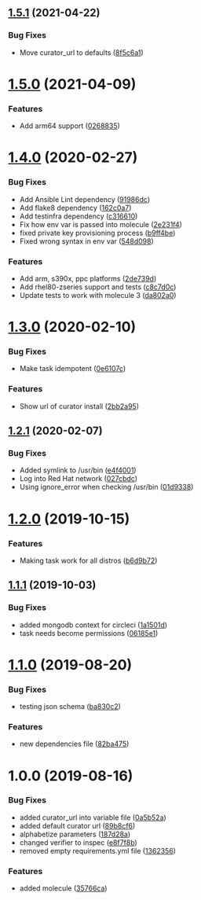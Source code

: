 ## [1.5.1](https://github.com/mongodb-ansible-roles/ansible-role-curator/compare/v1.5.0...v1.5.1) (2021-04-22)


### Bug Fixes

* Move curator_url to defaults ([8f5c6a1](https://github.com/mongodb-ansible-roles/ansible-role-curator/commit/8f5c6a1ea632dd5d04e6a7f72ba912cde2a1c96b))

# [1.5.0](https://github.com/mongodb-ansible-roles/ansible-role-curator/compare/v1.4.0...v1.5.0) (2021-04-09)


### Features

* Add arm64 support ([0268835](https://github.com/mongodb-ansible-roles/ansible-role-curator/commit/02688355dfb99a26f3b25af055a1de99d2572005))

# [1.4.0](https://github.com/mongodb-ansible-roles/ansible-role-curator/compare/v1.3.0...v1.4.0) (2020-02-27)


### Bug Fixes

* Add Ansible Lint dependency ([91986dc](https://github.com/mongodb-ansible-roles/ansible-role-curator/commit/91986dc3ba4f773acd6844c2fdd62920e1487a37))
* Add flake8 dependency ([162c0a7](https://github.com/mongodb-ansible-roles/ansible-role-curator/commit/162c0a7cb61647a1b816922200952c5483d226fe))
* Add testinfra dependency ([c316610](https://github.com/mongodb-ansible-roles/ansible-role-curator/commit/c3166108304877219be311467b9f8517dfd8e54f))
* Fix how env var is passed into molecule ([2e231f4](https://github.com/mongodb-ansible-roles/ansible-role-curator/commit/2e231f450bed968ddc3154a295dd6d9c3a41f2be))
* fixed private key provisioning process ([b9ff4be](https://github.com/mongodb-ansible-roles/ansible-role-curator/commit/b9ff4be810997e5fbced9095f9e6021a18c1efc9))
* Fixed wrong syntax in env var ([548d098](https://github.com/mongodb-ansible-roles/ansible-role-curator/commit/548d0982ccff5b59f688758fe549bebe8fd946c3))


### Features

* Add arm, s390x, ppc platforms ([2de739d](https://github.com/mongodb-ansible-roles/ansible-role-curator/commit/2de739d74eba66b56804aa18f0f216a20428a119))
* Add rhel80-zseries support and tests ([c8c7d0c](https://github.com/mongodb-ansible-roles/ansible-role-curator/commit/c8c7d0c3763a3a621fb11ccebe37e4058e56ffa2))
* Update tests to work with molecule 3 ([da802a0](https://github.com/mongodb-ansible-roles/ansible-role-curator/commit/da802a0280c59da77c6549061fb2a9772c3efd02))

# [1.3.0](https://github.com/mongodb-ansible-roles/ansible-role-curator/compare/v1.2.1...v1.3.0) (2020-02-10)


### Bug Fixes

* Make task idempotent ([0e6107c](https://github.com/mongodb-ansible-roles/ansible-role-curator/commit/0e6107cc5857caeee52d6af4506429d18455fd3b))


### Features

* Show url of curator install ([2bb2a95](https://github.com/mongodb-ansible-roles/ansible-role-curator/commit/2bb2a95d5f88dcf0986b57071c8c9f66ad6f4a9c))

## [1.2.1](https://github.com/mongodb-ansible-roles/ansible-role-curator/compare/v1.2.0...v1.2.1) (2020-02-07)


### Bug Fixes

* Added symlink to /usr/bin ([e4f4001](https://github.com/mongodb-ansible-roles/ansible-role-curator/commit/e4f4001fa40520da40d99f5d6bf61be15499a8c8))
* Log into Red Hat network ([027cbdc](https://github.com/mongodb-ansible-roles/ansible-role-curator/commit/027cbdc9b01ea3882a80a9215babac0892f699bc))
* Using ignore_error when checking /usr/bin ([01d9338](https://github.com/mongodb-ansible-roles/ansible-role-curator/commit/01d9338700318aea49cbf926e331c318e2d667a9))

# [1.2.0](https://github.com/mongodb-ansible-roles/ansible-role-curator/compare/v1.1.1...v1.2.0) (2019-10-15)


### Features

* Making task work for all distros ([b6d9b72](https://github.com/mongodb-ansible-roles/ansible-role-curator/commit/b6d9b72f34328540adb8598ef44528039cb47376))

## [1.1.1](https://github.com/mongodb-ansible-roles/ansible-role-curator/compare/v1.1.0...v1.1.1) (2019-10-03)


### Bug Fixes

* added mongodb context for circleci ([1a1501d](https://github.com/mongodb-ansible-roles/ansible-role-curator/commit/1a1501d))
* task needs become permissions ([06185e1](https://github.com/mongodb-ansible-roles/ansible-role-curator/commit/06185e1))

# [1.1.0](https://github.com/mongodb-ansible-roles/ansible-role-curator/compare/v1.0.0...v1.1.0) (2019-08-20)


### Bug Fixes

* testing json schema ([ba830c2](https://github.com/mongodb-ansible-roles/ansible-role-curator/commit/ba830c2))


### Features

* new dependencies file ([82ba475](https://github.com/mongodb-ansible-roles/ansible-role-curator/commit/82ba475))

# 1.0.0 (2019-08-16)


### Bug Fixes

* added curator_url into variable file ([0a5b52a](https://github.com/mongodb-ansible-roles/ansible-role-curator/commit/0a5b52a))
* added default curator url ([89b8cf6](https://github.com/mongodb-ansible-roles/ansible-role-curator/commit/89b8cf6))
* alphabetize parameters ([187d28a](https://github.com/mongodb-ansible-roles/ansible-role-curator/commit/187d28a))
* changed verifier to inspec ([e8f7f8b](https://github.com/mongodb-ansible-roles/ansible-role-curator/commit/e8f7f8b))
* removed empty requirements.yml file ([1362356](https://github.com/mongodb-ansible-roles/ansible-role-curator/commit/1362356))


### Features

* added molecule ([35766ca](https://github.com/mongodb-ansible-roles/ansible-role-curator/commit/35766ca))
